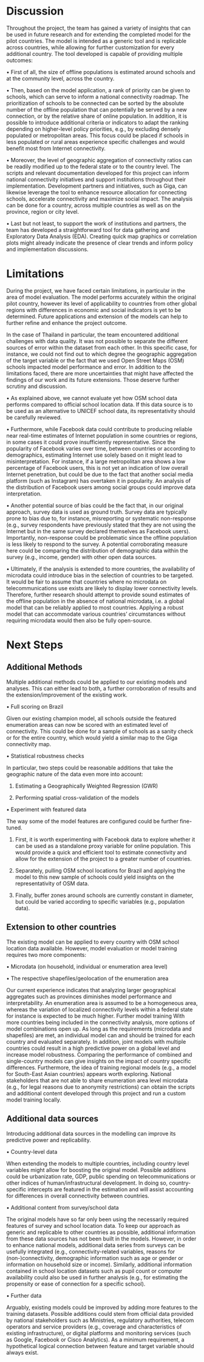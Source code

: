 # Discussion

Throughout the project, the team has gained a variety of insights that can be used in future research and for extending the completed model for the pilot countries. The model is intended as a generic tool and is replicable across countries, while allowing for further customization for every additional country.
The tool developed is capable of providing multiple outcomes: 

•	First of all, the size of offline populations is estimated around schools and at the community level, across the country.

•	Then, based on the model application, a rank of priority can be given to schools, which can serve to inform a national connectivity roadmap. The prioritization of schools to be connected can be sorted by the absolute number of the offline population that can potentially be served by a new connection, or by the relative share of online population. In addition, it is possible to introduce additional criteria or indicators to adapt the ranking depending on higher-level policy priorities, e.g., by excluding densely populated or metropolitan areas. This focus could be placed if schools in less populated or rural areas experience specific challenges and would benefit most from Internet connectivity.

•	Moreover, the level of geographic aggregation of connectivity ratios can be readily modified up to the federal state or to the country level. The scripts and relevant documentation developed for this project can inform national connectivity initiatives and support institutions throughout their implementation. Development partners and initiatives, such as Giga, can likewise leverage the tool to enhance resource allocation for connecting schools, accelerate connectivity and maximize social impact. The analysis can be done for a country, across multiple countries as well as on the province, region or city level. 

•	Last but not least, to support the work of institutions and partners, the team has developed a straightforward tool for data gathering and Exploratory Data Analysis (EDA). Creating quick map graphics or correlation plots might already indicate the presence of clear trends and inform policy and implementation discussions. 


# Limitations

During the project, we have faced certain limitations, in particular in the area of model evaluation. The model performs accurately within the original pilot country, however its level of applicability to countries from other global regions with differences in economic and social indicators is yet to be determined. Future applications and extension of the models can help to further refine and enhance the project outcome. 

In the case of Thailand in particular, the team encountered additional challenges with data quality. It was not possible to separate the different sources of error within the dataset from each other. In this specific case, for instance, we could not find out to which degree the geographic aggregation of the target variable or the fact that we used Open Street Maps (OSM) schools impacted model performance and error.
In addition to the limitations faced, there are more uncertainties that might have affected the findings of our work and its future extensions. Those deserve further scrutiny and discussion.

•	As explained above, we cannot evaluate yet how OSM school data performs compared to official school location data. If this data source is to be used as an alternative to UNICEF school data, its representativity should be carefully reviewed. 

•	Furthermore, while Facebook data could contribute to producing reliable near real-time estimates of Internet population in some countries or regions, in some cases it could prove insufficiently representative. Since the popularity of Facebook varies over time, between countries or according to demographics, estimating Internet use solely based on it might lead to misinterpretation. For instance, if a large metropolitan area shows a low percentage of Facebook users, this is not yet an indication of low overall Internet penetration, but could be due to the fact that another social media platform (such as Instagram) has overtaken it in popularity. An analysis of the distribution of Facebook users among social groups could improve data interpretation.

•	Another potential source of bias could be the fact that, in our original approach, survey data is used as ground truth. Survey data are typically prone to bias due to, for instance, misreporting or systematic non-response (e.g., survey respondents have previously stated that they are not using the Internet but in the same survey declared themselves as Facebook users). Importantly, non-response could be problematic since the offline population is less likely to respond to the survey. A potential corroborating measure here could be comparing the distribution of demographic data within the survey (e.g., income, gender) with other open data sources. 

•	Ultimately, if the analysis is extended to more countries, the availability of microdata could introduce bias in the selection of countries to be targeted. It would be fair to assume that countries where no microdata on telecommunications use exists are likely to display lower connectivity levels. Therefore, further research should attempt to provide sound estimates of the offline population in the absence of national microdata, i.e. a global model that can be reliably applied to most countries. Applying a robust model that can accommodate various countries’ circumstances without requiring microdata would then also be fully open-source. 


# Next Steps

## Additional Methods

Multiple additional methods could be applied to our existing models and analyses. This can either lead to both, a further corroboration of results and the extension/improvement of the existing work.  

• Full scoring on Brazil 

Given our existing champion model, all schools outside the featured enumeration areas can now be scored with an estimated level of connectivity. This could be done for a sample of schools as a sanity check or for the entire country, which would yield a similar map to the Giga connectivity map. 


• Statistical robustness checks 

In particular, two steps could be reasonable additions that take the geographic nature of the data even more into account: 

1.	Estimating a Geographically Weighted Regression (GWR) 

2.	Performing spatial cross-validation of the models


•	Experiment with featured data

The way some of the model features are configured could be further fine-tuned. 

1. First, it is worth experimenting with Facebook data to explore whether it can be used as a standalone proxy variable for online population. This would provide a quick and efficient tool to estimate connectivity and allow for the extension of the project to a greater number of countries. 

2. Separately, pulling OSM school locations for Brazil and applying the model to this new sample of schools could yield insights on the representativity of OSM data. 

3. Finally, buffer zones around schools are currently constant in diameter, but could be varied according to specific variables (e.g., population data). 


## Extension to other countries

The existing model can be applied to every country with OSM school location data available. However, model evaluation or model training requires two more components: 

•	Microdata (on household, individual or enumeration area level)

•	The respective shapefiles/geolocation of the enumeration area

Our current experience indicates that analyzing larger geographical aggregates such as provinces diminishes model performance and interpretability. An enumeration area is assumed to be a homogeneous area, whereas the variation of localized connectivity levels within a federal state for instance is expected to be much higher. 
Further model training
With more countries being included in the connectivity analysis, more options of model combinations open up. As long as the requirements (microdata and shapefiles) are met, an individual model can and should be trained for each country and evaluated separately. In addition, joint models with multiple countries could result in a high predictive power on a global level and increase model robustness. Comparing the performance of combined and single-country models can give insights on the impact of country specific differences. Furthermore, the idea of training regional models (e.g., a model for South-East Asian countries) appears worth exploring. National stakeholders that are not able to share enumeration area level microdata (e.g., for legal reasons due to anonymity restrictions) can obtain the scripts and additional content developed through this project and run a custom model training locally. 

## Additional data sources

Introducing additional data sources in the modelling can improve its predictive power and replicability.

• Country-level data

When extending the models to multiple countries, including country level variables might allow for boosting the original model. Possible additions could be urbanization rate, GDP, public spending on telecommunications or other indices of human/infrastructural development. In doing so, country-specific intercepts are featured in the estimation and will assist accounting for differences in overall connectivity between countries.

• Additional content from survey/school data

The original models have so far only been using the necessarily required features of survey and school location data. To keep our approach as generic and replicable to other countries as possible, additional information from these data sources has not been built in the models. However, in order to enhance national models, additional data series from surveys can be usefully integrated (e.g., connectivity-related variables, reasons for (non-)connectivity, demographic information such as age or gender or information on household size or income). Similarly, additional information contained in school location datasets such as pupil count or computer availability could also be used in further analysis (e.g., for estimating the propensity or ease of connection for a specific school). 

• Further data 

Arguably, existing models could be improved by adding more features to the training datasets. Possible additions could stem from official data provided by national stakeholders such as Ministries, regulatory authorities, telecom operators and service providers (e.g., coverage and characteristics of existing infrastructure), or digital platforms and monitoring services (such as Google, Facebook or Cisco Analytics). As a minimum requirement, a hypothetical logical connection between feature and target variable should always exist. 
